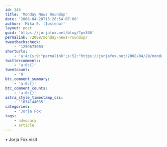 ```yaml
---
id: 346
title: 'Monday News Roundup'
date: '2008-04-28T13:26:54-07:00'
author: 'Mika E. (Ipstenu)'
layout: post
guid: 'https://jorjafox.net/blog/?p=346'
permalink: /2008/monday-news-roundup/
tweetbackscheck:
    - '1259673003'
shorturls:
    - 'a:4:{s:9:"permalink";s:52:"https://jorjafox.net/2008/04/28/monday-news-roundup/";s:7:"tinyurl";s:25:"http://tinyurl.com/n3foa6";s:4:"isgd";s:18:"http://is.gd/53Ztv";s:5:"bitly";s:20:"http://bit.ly/7Sf45V";}'
twittercomments:
    - 'a:0:{}'
tweetcount:
    - '0'
btc_comment_summary:
    - 'a:0:{}'
btc_comment_counts:
    - 'a:0:{}'
astra_style_timestamp_css:
    - '1634144635'
categories:
    - 'Jorja Fox'
tags:
    - advocacy
    - article
---
```


&bull; Jorja Fox visit